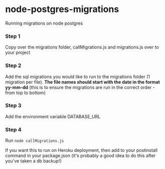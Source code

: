 # node-postgres-migrations
Running migrations on node postgres

### Step 1
Copy over the migrations folder, callMigrations.js and migrations.js over to your project

### Step 2
Add the sql migrations you would like to run to the migrations folder (1 migration per file).
**The file names should start with the date in the format yy-mm-dd** (this is to ensure the migrations are run in the correct order - from top to bottom)

### Step 3
Add the environment variable DATABASE_URL

### Step 4
Run `node callMigrations.js`

If you want this to run on Heroku deployment, then add to your postinstall command in your package.json (it's probably a good idea to do this after you've taken a db backup!)
